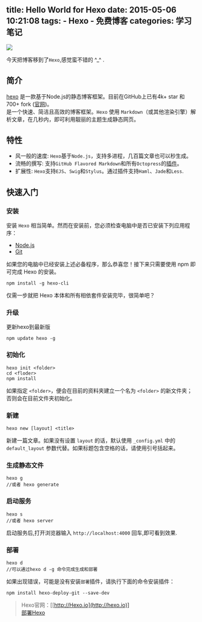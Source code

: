 title: Hello World for Hexo
date: 2015-05-06 10:21:08
tags: 
    - Hexo
    - 免费博客
categories: 学习笔记
---

![](https://ws4.sinaimg.cn/large/0060lm7Tgw1f456ewdqd9j30jg05k74c.jpg)

今天把博客移到了`Hexo`,感觉蛮不错的 ^_^ .
<!-- more -->
## 简介 
[hexo](https://github.com/hexojs/hexo) 是一款基于Node.js的静态博客框架。目前在GitHub上已有4k+ star 和 700+ fork ([官网](http://hexo.io/))。  
是一个快速、简洁且高效的博客框架。`Hexo` 使用 `Markdown`（或其他渲染引擎）解析文章，在几秒内，即可利用靓丽的主题生成静态网页。

## 特性
 - 风一般的速度:
  `Hexo`基于`Node.js`，支持多进程，几百篇文章也可以秒生成。
 - 流畅的撰写:
  支持`GitHub Flavored Markdown`和所有`Octopress`的[插件](http://hexo.io/plugins/)。
 - 扩展性:
  `Hexo`支持`EJS`、`Swig`和`Stylus`。通过插件支持`Haml`、`Jade`和`Less`.

## 快速入门
### 安装
安装 `Hexo` 相当简单。然而在安装前，您必须检查电脑中是否已安装下列应用程序：  
 - [Node.js](http://nodejs.org/)
 - [Git](http://git-scm.com/) 

如果您的电脑中已经安装上述必备程序，那么恭喜您！接下来只需要使用 npm 即可完成 Hexo 的安装。
```
npm install -g hexo-cli 
```

仅需一步就把 Hexo 本体和所有相依套件安装完毕，很简单吧？

### 升级
更新hexo到最新版
```
npm update hexo -g  
```

### 初始化
```
hexo init <folder>
cd <floder>
npm install
```
如果指定 `<folder>`，便会在目前的资料夹建立一个名为 `<folder>` 的新文件夹；否则会在目前文件夹初始化。

### 新建  
```
hexo new [layout] <title>
```
新建一篇文章。如果没有设置 `layout` 的话，默认使用 `_config.yml` 中的 `default_layout` 参数代替。如果标题包含空格的话，请使用引号括起来。  

### 生成静态文件 
```
hexo g
//或者 hexo generate
```
### 启动服务
```
hexo s
//或者 hexo server
```
启动服务后,打开浏览器输入 `http://localhost:4000` 回车,即可看到效果.

### 部署
```
hexo d
//可以通过hexo d -g 命令完成生成和部署
```
如果出现错误，可能是没有安装`部署`插件，请执行下面的命令安装插件：
```
npm install hexo-deploy-git --save-dev
```

> Hexo官网：[[http://Hexo.io](http://hexo.io)]  
[部署Hexo](https://hexo.io/zh-cn/docs/deployment.html) 


